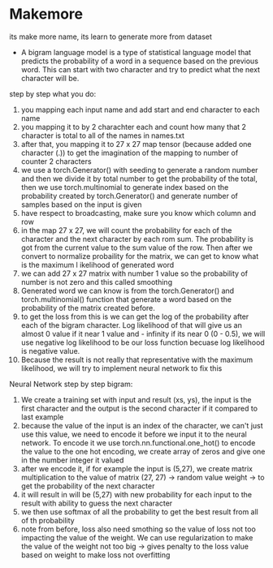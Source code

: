# Makemore

its make more name, its learn to generate more from dataset

- A bigram language model is a type of statistical language model that predicts the probability of a word in a sequence based on the previous word. This can start with two character and try to predict what the next character will be.

step by step what you do:

1. you mapping each input name and add start and end character to each name
2. you mapping it to by 2 charachter each and count how many that 2 character is total to all of the names in names.txt
3. after that,  you mapping it to 27 x 27 map tensor (because added one character (.)) to get the imagination of the mapping to number of counter 2 characters
4. we use a torch.Generator() with seeding to generate a random number and then we divide it by total number to get the probability of the total, then we use torch.multinomial to generate index based on the probability created by torch.Generator() and generate number of samples based on the input is given
5. have respect to broadcasting, make sure you know which column and row
6. in the map 27 x 27, we will count the probability for each of the character and the next character by each rom sum. The probability is got from the current value to the sum value of the row. Then after we convert to normalize probaility for the matrix,  we can get to know what is the maximum l ikelihood of generated word
7. we can add 27 x 27 matrix with number 1 value so the probability of number is not zero and this called smoothing
8. Generated word we can know is from the torch.Generator() and torch.multinomial() function that generate a word based on the probability of the matrix created before.
9. to get the loss from this is we can get the log of the probability after each of the bigram character. Log likelihood of that will give us an almost 0 value if it  near  1 value and - infinity if its near  0 (0 - 0.5), we will use negative log likelihood to be our loss function becuase log likelihood is negative value.
10. Because the result is not really that representative with the maximum likelihood, we will try to implement neural network to fix this

Neural Network step by step bigram:
1. We create a training set with input and result (xs, ys), the input is the first character and the  output is the second character if it compared to last example
2. because the value of the input is an index of the character, we can't just use this value, we need to encode it before we input it to the neural network. To encode it we use torch.nn.functional.one_hot() to encode the value to the one hot encoding, we create array of zeros and give one in the number integer it valued
3. after we encode it, if for example the input is (5,27), we create matrix multiplication to the value of matrix (27, 27) -> random value weight -> to get the probability of the next character 
4. it will result in will be (5,27) with new probability for each input to the result with ability to guess the next character
5. we then use softmax of all the probability to get the best result from all of th probability
6. note from before, loss also need smothing so the value of loss not too impacting the value of the weight. We can use regularization to make the value of the weight not too big -> gives penalty to the loss value based on weight to make loss not overfitting 